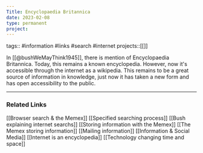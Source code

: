 ```yaml
---
Title: Encyclopaedia Britannica
date: 2023-02-08
type: permanent
project:
---
```


tags::  #information #links #search #internet 
projects::[[]]

In [[@bushWeMayThink1945]], there is mention of Encyclopaedia Britannica. Today, this remains a known encyclopedia. However, now it's accessible through the internet as a wikipedia. This remains to be a great source of information in knowledge, just now it has taken a new form and has open accessibility to the public.

---

### Related Links

[[Browser search & the Memex]]
[[Specified searching process]]
[[Bush explaining internet searchs]]
[[Storing information with the Memex]]
[[The Memex storing information]]
[[Mailing information]]
[[Information & Social Media]]
[[Internet is an encyclopedia]]
[[Technology changing time and space]]
